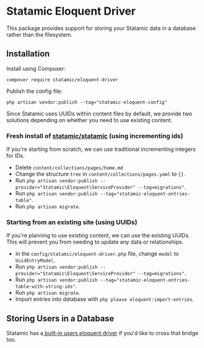 # Statamic Eloquent Driver

This package provides support for storing your Statamic data in a database rather than the filesystem.

## Installation

Install using Composer:
```
composer require statamic/eloquent-driver
```

Publish the config file:

```
php artisan vendor:publish --tag="statamic-eloquent-config"
```

Since Statamic uses UUIDs within content files by default, we provide two solutions depending on whether you need to use existing content.


### Fresh install of [statamic/statamic](https://github.com/statamic/statamic) (using incrementing ids)

If you're starting from scratch, we can use traditional incrementing integers for IDs.

- Delete `content/collections/pages/home.md`
- Change the structure `tree` in `content/collections/pages.yaml` to `{}`.
- Run `php artisan vendor:publish --provider="Statamic\Eloquent\ServiceProvider" --tag=migrations"`.
- Run `php artisan vendor:publish --tag="statamic-eloquent-entries-table"`.
- Run `php artisan migrate`.

### Starting from an existing site (using UUIDs)

If you're planning to use existing content, we can use the existing UUIDs. This will prevent you from needing to update any data or relationships.

- In the `config/statamic/eloquent-driver.php` file, change `model` to `UuidEntryModel`.
- Run `php artisan vendor:publish --provider="Statamic\Eloquent\ServiceProvider" --tag=migrations"`.
- Run `php artisan vendor:publish --tag="statamic-eloquent-entries-table-with-string-ids"`.
- Run `php artisan migrate`.
- Import entries into database with `php please eloquent:import-entries`.

## Storing Users in a Database

Statamic has a[ built-in users eloquent driver](https://statamic.dev/tips/storing-users-in-a-database) if you'd like to cross that bridge too.
